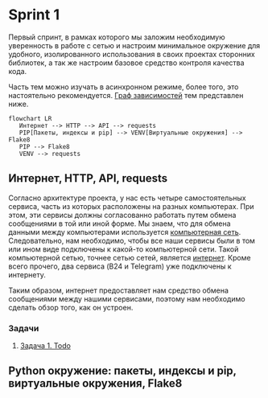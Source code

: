 # Sprint 1
Первый спринт, в рамках которого мы заложим необходимую уверенность в работе с 
сетью и настроим минимальное окружение для удобного, изолированного использования 
в своих проектах сторонних библиотек, а так же настроим базовое средство контроля
качества кода.

Часть тем можно изучать в асинхронном режиме, более того, это настоятельно
рекомендуется. 
[Граф зависимостей](https://ru.wikipedia.org/wiki/%D0%93%D1%80%D0%B0%D1%84_%D0%B7%D0%B0%D0%B2%D0%B8%D1%81%D0%B8%D0%BC%D0%BE%D1%81%D1%82%D0%B5%D0%B9) тем представлен ниже.

```mermaid
flowchart LR
   Интернет --> HTTP --> API --> requests
   PIP[Пакеты, индексы и pip] --> VENV[Виртуальные окружения] --> Flake8
   PIP --> Flake8
   VENV --> requests
```
## Интернет, HTTP, API, requests
Согласно архитектуре проекта, у нас есть четыре самостоятельных сервиса, часть из
которых расположены на разных компьютерах. При этом, эти сервисы должны согласованно 
работать путем обмена сообщениями в той или иной форме.
Мы знаем, что для обмена данными между компьютерами используется 
[компьютерная сеть](https://en.wikipedia.org/wiki/Computer_network). Следовательно,
нам необходимо, чтобы все наши сервисы были в том или ином виде подключены к какой-то
компьютерной сети. Такой компьютерной сетью, точнее сетью сетей, является 
[интернет](https://en.wikipedia.org/wiki/Internet). Кроме всего прочего, два сервиса 
(B24 и Telegram) уже подключены к интернету.

Таким образом, интернет предоставляет нам средство обмена сообщениями между нашими 
сервисами, поэтому нам необходимо сделать обзор того, как он устроен. 

### Задачи
1. [Задача 1. Todo](https://github.com/kudraem/backend_dev_roadmap/tree/main/projects/telegram_notification_service/sprint_1/tasks/task_1)

## Python окружение: пакеты, индексы и pip, виртуальные окружения, Flake8